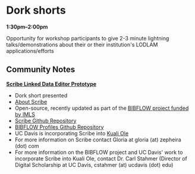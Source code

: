 # Dork shorts
**1:30pm–2:00pm**

Opportunity for workshop participants to give 2-3 minute lightning talks/demonstrations about their or their institution's LODLAM applications/efforts 

## Community Notes

[**Scribe Linked Data Editor Prototype**](http://editor.bibframe.zepheira.com/static/)
* Dork short presented 
* [About Scribe](http://editor.bibframe.zepheira.com/static/about.html)
 * Open-source, recently updated as part of the [BIBFLOW project funded by IMLS](https://www.lib.ucdavis.edu/bibflow/)
* [Scribe Github Repository](https://github.com/zepheira/bibframe-scribe)
* [BIBFLOW Profiles Github Repository](https://github.com/zepheira/bibflow-profiles)
* UC Davis is incorporating Scribe into [Kuali Ole](http://opensource-ils.cci.utk.edu/content/kuali-ole) 
* For more information on Scribe contact Gloria at gloria (at) zepheira (dot) com
* For more information on the BIBFLOW project and UC Davis' work to incorporate Scribe into Kuali Ole, contact Dr. Carl Stahmer (Director of Digital Scholarship at UC Davis, cstahmer (at) ucdavis (dot) edu)
